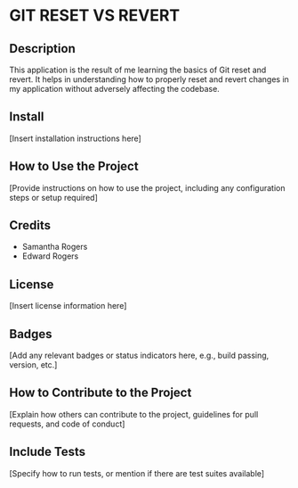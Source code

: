 # GIT RESET VS REVERT

## Description

This application is the result of me learning the basics of Git reset and revert. It helps in understanding how to properly reset and revert changes in my application without adversely affecting the codebase.

## Install

[Insert installation instructions here]

## How to Use the Project

[Provide instructions on how to use the project, including any configuration steps or setup required]

## Credits

- Samantha Rogers
- Edward Rogers

## License

[Insert license information here]

## Badges

[Add any relevant badges or status indicators here, e.g., build passing, version, etc.]

## How to Contribute to the Project

[Explain how others can contribute to the project, guidelines for pull requests, and code of conduct]

## Include Tests

[Specify how to run tests, or mention if there are test suites available]

